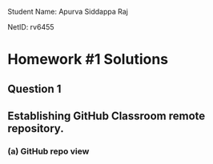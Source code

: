 Student Name: Apurva Siddappa Raj

NetID: rv6455

# Homework #1 Solutions
## Question 1 
## Establishing GitHub Classroom remote repository.
### (a) GitHub repo view

















